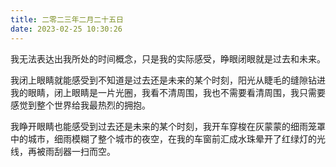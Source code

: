 ```yaml
---
title: 二零二三年二月二十五日
date: 2023-02-25 10:30:26
---
```


我无法表达出我所处的时间概念，只是我的实际感受，睁眼闭眼就是过去和未来。

我闭上眼睛就能感受到不知道是过去还是未来的某个时刻，阳光从睫毛的缝隙钻进我的眼睛，闭上眼睛是一片光圈，我看不清周围，我也不需要看清周围，我只需要感觉到整个世界给我最热烈的拥抱。

我睁开眼睛也能感受到过去还是未来的某个时刻，我开车穿梭在灰蒙蒙的细雨笼罩中的城市，细雨模糊了整个城市的夜空，在我的车窗前汇成水珠晕开了红绿灯的光线，再被雨刮器一扫而空。
